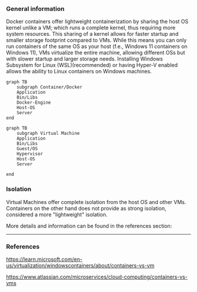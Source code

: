 ### General information
Docker containers offer lightweight containerization by sharing the host OS kernel unlike a VM; which runs a complete kernel, thus requiring more system resources. This sharing of a kernel allows for faster startup and smaller storage footprint compared to VMs. While this means you can only run containers of the same OS as your host (f.e., Windows 11 containers on Windows 11), VMs virtualize the entire machine, allowing different OSs but with slower startup and larger storage needs. Installing Windows Subsystem for Linux (WSL)(recommended) or having Hyper-V enabled allows the ability to Linux containers on Windows machines.

```mermaid
graph TB
    subgraph Container/Docker
    Application
    Bin/Libs
    Docker-Engine
    Host-OS
    Server
end
```

```mermaid
graph TB
    subgraph Virtual Machine
    Application
    Bin/Libs
    Guest/OS
    Hypervisor
    Host-OS
    Server
    
end
```

### Isolation
Virtual Machines offer complete isolation from the host OS and other VMs. Containers on the other hand does not provide as strong isolation, considered a more "lightweight" isolation.

More details and information can be found in the references section: 

---
### References
https://learn.microsoft.com/en-us/virtualization/windowscontainers/about/containers-vs-vm

https://www.atlassian.com/microservices/cloud-computing/containers-vs-vms
